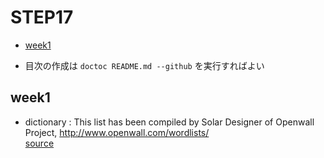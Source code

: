 # STEP17

<!-- START doctoc generated TOC please keep comment here to allow auto update -->
<!-- DON'T EDIT THIS SECTION, INSTEAD RE-RUN doctoc TO UPDATE -->

- [week1](#week1)

<!-- END doctoc generated TOC please keep comment here to allow auto update -->

- 目次の作成は `doctoc README.md --github` を実行すればよい

## week1

- dictionary : This list has been compiled by Solar Designer of Openwall Project, http://www.openwall.com/wordlists/ <br> [source](http://download.openwall.net/pub/wordlists/languages/English/3-large/)
